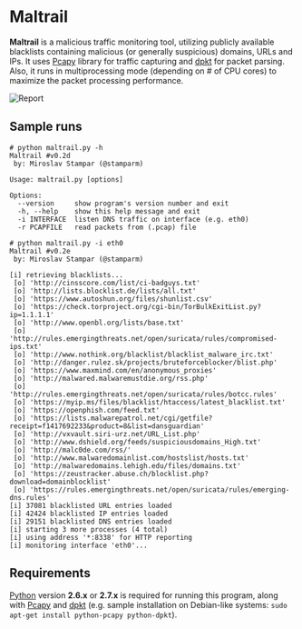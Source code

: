 Maltrail
============

**Maltrail** is a malicious traffic monitoring tool, utilizing publicly available blacklists containing malicious (or generally suspicious) domains, URLs and IPs. It uses [Pcapy](http://corelabs.coresecurity.com/index.php?module=Wiki&action=view&type=tool&name=Pcapy) library for traffic capturing and [dpkt](https://code.google.com/p/dpkt/) for packet parsing. Also, it runs in multiprocessing mode (depending on # of CPU cores) to maximize the packet processing performance.

![Report](http://i.imgur.com/k7JlIjC.png)

Sample runs
----

```
# python maltrail.py -h
Maltrail #v0.2d
 by: Miroslav Stampar (@stamparm)

Usage: maltrail.py [options]

Options:
  --version     show program's version number and exit
  -h, --help    show this help message and exit
  -i INTERFACE  listen DNS traffic on interface (e.g. eth0)
  -r PCAPFILE   read packets from (.pcap) file
```

```
# python maltrail.py -i eth0
Maltrail #v0.2e
 by: Miroslav Stampar (@stamparm)

[i] retrieving blacklists...
 [o] 'http://cinsscore.com/list/ci-badguys.txt'
 [o] 'http://lists.blocklist.de/lists/all.txt'
 [o] 'https://www.autoshun.org/files/shunlist.csv'
 [o] 'https://check.torproject.org/cgi-bin/TorBulkExitList.py?ip=1.1.1.1'
 [o] 'http://www.openbl.org/lists/base.txt'
 [o] 'http://rules.emergingthreats.net/open/suricata/rules/compromised-ips.txt'
 [o] 'http://www.nothink.org/blacklist/blacklist_malware_irc.txt'
 [o] 'http://danger.rulez.sk/projects/bruteforceblocker/blist.php'
 [o] 'https://www.maxmind.com/en/anonymous_proxies'
 [o] 'http://malwared.malwaremustdie.org/rss.php'
 [o] 'http://rules.emergingthreats.net/open/suricata/rules/botcc.rules'
 [o] 'https://myip.ms/files/blacklist/htaccess/latest_blacklist.txt'
 [o] 'https://openphish.com/feed.txt'
 [o] 'https://lists.malwarepatrol.net/cgi/getfile?receipt=f1417692233&product=8&list=dansguardian'
 [o] 'http://vxvault.siri-urz.net/URL_List.php'
 [o] 'http://www.dshield.org/feeds/suspiciousdomains_High.txt'
 [o] 'http://malc0de.com/rss/'
 [o] 'http://www.malwaredomainlist.com/hostslist/hosts.txt'
 [o] 'http://malwaredomains.lehigh.edu/files/domains.txt'
 [o] 'https://zeustracker.abuse.ch/blocklist.php?download=domainblocklist'
 [o] 'https://rules.emergingthreats.net/open/suricata/rules/emerging-dns.rules'
[i] 37081 blacklisted URL entries loaded
[i] 42424 blacklisted IP entries loaded
[i] 29151 blacklisted DNS entries loaded
[i] starting 3 more processes (4 total)
[i] using address '*:8338' for HTTP reporting
[i] monitoring interface 'eth0'...
```

Requirements
----

[Python](http://www.python.org/download/) version **2.6.x** or **2.7.x** is required for running this program, along with [Pcapy](http://corelabs.coresecurity.com/index.php?module=Wiki&action=view&type=tool&name=Pcapy) and [dpkt](https://code.google.com/p/dpkt/) (e.g. sample installation on Debian-like systems: `sudo apt-get install python-pcapy python-dpkt`).
